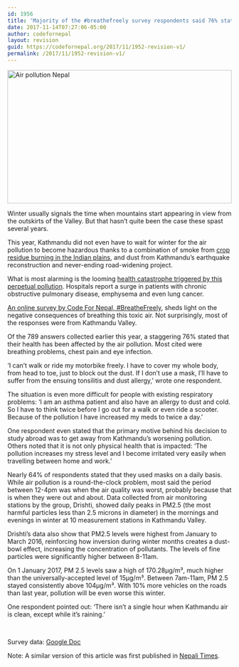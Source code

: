 ```yaml
---
id: 1956
title: 'Majority of the #breathefreely survey respondents said 76% stated their health has been affected by the air pollution in Nepal'
date: 2017-11-14T07:27:06-05:00
author: codefornepal
layout: revision
guid: https://codefornepal.org/2017/11/1952-revision-v1/
permalink: /2017/11/1952-revision-v1/
---
```

[<img class="wp-image-1816 size-full" src="https://codefornepal.org/wp-content/uploads/2017/07/Air-pollution-Nepal-thumb.jpg" alt="Air pollution Nepal" width="100%" height="300" srcset="https://codefornepal.org/wp-content/uploads/2017/07/Air-pollution-Nepal-thumb.jpg 450w, https://codefornepal.org/wp-content/uploads/2017/07/Air-pollution-Nepal-thumb-300x200.jpg 300w" sizes="(max-width: 450px) 100vw, 450px" />](https://codefornepal.org/wp-content/uploads/2017/07/Air-pollution-Nepal-thumb.jpg)

<span style="font-weight: 400;">Winter usually signals the time when mountains start appearing in view from the outskirts of the Valley. But that hasn’t quite been the case these spast several years. </span>

<span style="font-weight: 400;">This year, Kathmandu did not even have to wait for winter for the air pollution to become hazardous thanks to a combination of smoke from </span>[<span style="font-weight: 400;">crop residue burning in the Indian plains</span>](http://nepalitimes.com/regular-columns/Comment/air-quality-data-to-figire-out-what-to-do,841)<span style="font-weight: 400;">, and dust from Kathmandu’s earthquake reconstruction and never-ending road-widening project.</span>

<span style="font-weight: 400;">What is most alarming is the looming </span>[<span style="font-weight: 400;">health catastrophe triggered by this perpetual pollution</span>](http://nepalitimes.com/regular-columns/guest-editorial/public-transport-is-equal-to-public-health,844)<span style="font-weight: 400;">. Hospitals report a surge in patients with chronic obstructive pulmonary disease, emphysema and even lung cancer.</span>

[<span style="font-weight: 400;">An online survey by Code For Nepal, #BreatheFreely</span>](https://docs.google.com/forms/d/e/1FAIpQLSdAKTHJ1_emQ0jMysBiJvkLeJEqATWBxTgyjMIBiuH_POwoKg/viewform)<span style="font-weight: 400;">, sheds light on the negative consequences of breathing this toxic air. Not surprisingly, most of the responses were from Kathmandu Valley.</span>

<span style="font-weight: 400;">Of the 789 answers collected earlier this year, a staggering 76% stated that their health has been affected by the air pollution. Most cited were breathing problems, chest pain and eye infection.</span>

<span style="font-weight: 400;">‘I can’t walk or ride my motorbike freely. I have to cover my whole body, from head to toe, just to block out the dust. If I don’t use a mask, I’ll have to suffer from the ensuing tonsilitis and dust allergy,’ wrote one respondent.</span>

<span style="font-weight: 400;">The situation is even more difficult for people with existing respiratory problems: ‘I am an asthma patient and also have an allergy to dust and cold. So I have to think twice before I go out for a walk or even ride a scooter. Because of the pollution I have increased my meds to twice a day.’</span>

<span style="font-weight: 400;">One respondent even stated that the primary motive behind his decision to study abroad was to get away from Kathmandu’s worsening pollution. Others noted that it is not only physical health that is impacted: ‘The pollution increases my stress level and I become irritated very easily when travelling between home and work.’</span>

<span style="font-weight: 400;">Nearly 64% of respondents stated that they used masks on a daily basis. While air pollution is a round-the-clock problem, most said the period between 12-4pm was when the air quality was worst, probably because that is when they were out and about. Data collected from air monitoring stations by the group, Drishti, showed daily peaks in PM2.5 (the most harmful particles less than 2.5 microns in diameter) in the mornings and evenings in winter at 10 measurement stations in Kathmandu Valley.</span>

<span style="font-weight: 400;">Drishti’s data also show that PM2.5 levels were highest from January to March 2016, reinforcing how inversion during winter months creates a dust-bowl effect, increasing the concentration of pollutants. The levels of fine particles were significantly higher between 8-11am.</span>

<span style="font-weight: 400;">On 1 January 2017, PM 2.5 levels saw a high of 170.28µg/m³, much higher than the universally-accepted level of 15µg/m³. Between 7am-11am, PM 2.5 stayed consistently above 104µg/m³.</span> <span style="font-weight: 400;">With 10% more vehicles on the roads than last year, pollution will be even worse this winter.</span>

<span style="font-weight: 400;">One respondent pointed out: ‘There isn’t a single hour when Kathmandu air is clean, except while it’s raining.’</span>

&nbsp;

Survey data: [Google Doc](https://docs.google.com/spreadsheets/d/1bnkh9ZEDHXGS5GQJUqoi3wBlxw7QdtxXvCD97zpgwoQ/edit?usp=sharing)

Note: A similar version of this article was first published in [Nepali Times](http://nepalitimes.com/article/Nepali-Times-Buzz/air-pollution-survey-kathmandu,3998).